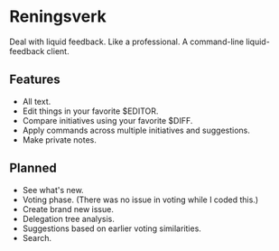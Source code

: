 Reningsverk
===========

Deal with liquid feedback. Like a professional. A command-line liquid-feedback client.


Features
--------

* All text.
* Edit things in your favorite $EDITOR.
* Compare initiatives using your favorite $DIFF.
* Apply commands across multiple initiatives and suggestions.
* Make private notes.


Planned
-------

* See what's new.
* Voting phase. (There was no issue in voting while I coded this.)
* Create brand new issue.
* Delegation tree analysis.
* Suggestions based on earlier voting similarities.
* Search.
